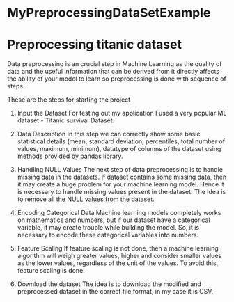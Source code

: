 # MyPreprocessingDataSetExample
# Preprocessing titanic dataset

Data preprocessing is an crucial step in Machine Learning as the quality of data and the useful information that can be derived from it directly 
affects the ability of your model to learn so preprocessing is done with sequence of steps.

These are the steps for starting the project

1. Input the Dataset
      For testing out my application I used a very popular ML dataset - Titanic survival Dataset. 

2. Data Description
      In this step we can correctly show some basic statistical details (mean, standard deviation, percentiles, total number of values, maximum, minimum), 
      datatype of columns of the dataset using methods provided by pandas library.
      
3. Handling NULL Values
    The next step of data preprocessing is to handle missing data in the datasets. 
    If dataset contains some missing data, then it may create a huge problem for your machine learning model. 
    Hence it is necessary to handle missing values present in the dataset.
    The idea is to remove all the NULL values from the dataset.

4. Encoding Categorical Data
    Machine learning models completely works on mathematics and numbers, 
    but if our dataset have a categorical variable, it may create trouble while building the model. 
    So, it is necessary to encode these categorical variables into numbers.
    
5. Feature Scaling
    If feature scaling is not done, then a machine learning algorithm will weigh greater values, higher and 
    consider smaller values as the lower values, regardless of the unit of the values. 
    To avoid this, feature scaling is done.


6. Download the dataset
    The idea is to download the modified and preprocessed dataset in the correct file format, in my case it is CSV.
